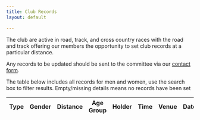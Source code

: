 ```yaml
---
title: Club Records
layout: default

---
```


<p>The club are active in road, track, and cross country races with the road and track offering our members the opportunity to set club records at a particular distance.</p>

<p>Any records to be updated should be sent to the committee via our <a href="/pages/contact">contact form</a>.</p>

<p>The table below includes all records for men and women, use the search box to filter results. Empty/missing details means no records have been set</p>

<table id="site_data_records" style="width:100%">
	<thead>
		<tr>
			<th data-field="Type">Type</th>
			<th data-field="Gender">Gender</th>
			<th data-field="Distance">Distance</th>
			<th data-field="Age Group">Age Group</th>
			<th data-field="Holder">Holder</th>
			<th data-field="Time">Time</th>
			<th data-field="Venue">Venue</th>
			<th data-field="Date">Date</th>
		</tr>
	</thead>
</table>